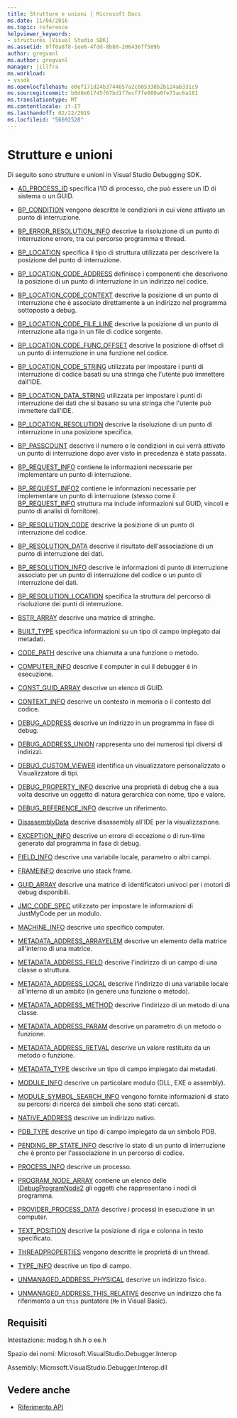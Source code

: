 ```yaml
---
title: Strutture e unioni | Microsoft Docs
ms.date: 11/04/2016
ms.topic: reference
helpviewer_keywords:
- structures [Visual Studio SDK]
ms.assetid: 9ff0a8f8-1ee6-4fdd-8b80-206436ff589b
author: gregvanl
ms.author: gregvanl
manager: jillfra
ms.workload:
- vssdk
ms.openlocfilehash: e0ef171d24b3744657a2cb05338b2b124a6331c9
ms.sourcegitcommit: b0d8e61745f67bd1f7ecf7fe080a0fe73ac6a181
ms.translationtype: MT
ms.contentlocale: it-IT
ms.lasthandoff: 02/22/2019
ms.locfileid: "56692528"
---
```

# <a name="structures-and-unions"></a>Strutture e unioni
Di seguito sono strutture e unioni in Visual Studio Debugging SDK.

- [AD_PROCESS_ID](../../../extensibility/debugger/reference/ad-process-id.md) specifica l'ID di processo, che può essere un ID di sistema o un GUID.

- [BP_CONDITION](../../../extensibility/debugger/reference/bp-condition.md) vengono descritte le condizioni in cui viene attivato un punto di interruzione.

- [BP_ERROR_RESOLUTION_INFO](../../../extensibility/debugger/reference/bp-error-resolution-info.md) descrive la risoluzione di un punto di interruzione errore, tra cui percorso programma e thread.

- [BP_LOCATION](../../../extensibility/debugger/reference/bp-location.md) specifica il tipo di struttura utilizzata per descrivere la posizione del punto di interruzione.

- [BP_LOCATION_CODE_ADDRESS](../../../extensibility/debugger/reference/bp-location-code-address.md) definisce i componenti che descrivono la posizione di un punto di interruzione in un indirizzo nel codice.

- [BP_LOCATION_CODE_CONTEXT](../../../extensibility/debugger/reference/bp-location-code-context.md) descrive la posizione di un punto di interruzione che è associato direttamente a un indirizzo nel programma sottoposto a debug.

- [BP_LOCATION_CODE_FILE_LINE](../../../extensibility/debugger/reference/bp-location-code-file-line.md) descrive la posizione di un punto di interruzione alla riga in un file di codice sorgente.

- [BP_LOCATION_CODE_FUNC_OFFSET](../../../extensibility/debugger/reference/bp-location-code-func-offset.md) descrive la posizione di offset di un punto di interruzione in una funzione nel codice.

- [BP_LOCATION_CODE_STRING](../../../extensibility/debugger/reference/bp-location-code-string.md) utilizzata per impostare i punti di interruzione di codice basati su una stringa che l'utente può immettere dall'IDE.

- [BP_LOCATION_DATA_STRING](../../../extensibility/debugger/reference/bp-location-data-string.md) utilizzata per impostare i punti di interruzione dei dati che si basano su una stringa che l'utente può immettere dall'IDE.

- [BP_LOCATION_RESOLUTION](../../../extensibility/debugger/reference/bp-location-resolution.md) descrive la risoluzione di un punto di interruzione in una posizione specifica.

- [BP_PASSCOUNT](../../../extensibility/debugger/reference/bp-passcount.md) descrive il numero e le condizioni in cui verrà attivato un punto di interruzione dopo aver visto in precedenza è stata passata.

- [BP_REQUEST_INFO](../../../extensibility/debugger/reference/bp-request-info.md) contiene le informazioni necessarie per implementare un punto di interruzione.

- [BP_REQUEST_INFO2](../../../extensibility/debugger/reference/bp-request-info2.md) contiene le informazioni necessarie per implementare un punto di interruzione (stesso come il [BP_REQUEST_INFO](../../../extensibility/debugger/reference/bp-request-info.md) struttura ma include informazioni sul GUID, vincoli e punto di analisi di fornitore).

- [BP_RESOLUTION_CODE](../../../extensibility/debugger/reference/bp-resolution-code.md) descrive la posizione di un punto di interruzione del codice.

- [BP_RESOLUTION_DATA](../../../extensibility/debugger/reference/bp-resolution-data.md) descrive il risultato dell'associazione di un punto di interruzione dei dati.

- [BP_RESOLUTION_INFO](../../../extensibility/debugger/reference/bp-resolution-info.md) descrive le informazioni di punto di interruzione associato per un punto di interruzione del codice o un punto di interruzione dei dati.

- [BP_RESOLUTION_LOCATION](../../../extensibility/debugger/reference/bp-resolution-location.md) specifica la struttura del percorso di risoluzione dei punti di interruzione.

- [BSTR_ARRAY](../../../extensibility/debugger/reference/bstr-array.md) descrive una matrice di stringhe.

- [BUILT_TYPE](../../../extensibility/debugger/reference/built-type.md) specifica informazioni su un tipo di campo impiegato dai metadati.

- [CODE_PATH](../../../extensibility/debugger/reference/code-path.md) descrive una chiamata a una funzione o metodo.

- [COMPUTER_INFO](../../../extensibility/debugger/reference/computer-info.md) descrive il computer in cui il debugger è in esecuzione.

- [CONST_GUID_ARRAY](../../../extensibility/debugger/reference/const-guid-array.md) descrive un elenco di GUID.

- [CONTEXT_INFO](../../../extensibility/debugger/reference/context-info.md) descrive un contesto in memoria o il contesto del codice.

- [DEBUG_ADDRESS](../../../extensibility/debugger/reference/debug-address.md) descrive un indirizzo in un programma in fase di debug.

- [DEBUG_ADDRESS_UNION](../../../extensibility/debugger/reference/debug-address-union.md) rappresenta uno dei numerosi tipi diversi di indirizzi.

- [DEBUG_CUSTOM_VIEWER](../../../extensibility/debugger/reference/debug-custom-viewer.md) identifica un visualizzatore personalizzato o Visualizzatore di tipi.

- [DEBUG_PROPERTY_INFO](../../../extensibility/debugger/reference/debug-property-info.md) descrive una proprietà di debug che a sua volta descrive un oggetto di natura gerarchica con nome, tipo e valore.

- [DEBUG_REFERENCE_INFO](../../../extensibility/debugger/reference/debug-reference-info.md) descrive un riferimento.

- [DisassemblyData](../../../extensibility/debugger/reference/disassemblydata.md) descrive disassembly all'IDE per la visualizzazione.

- [EXCEPTION_INFO](../../../extensibility/debugger/reference/exception-info.md) descrive un errore di eccezione o di run-time generato dal programma in fase di debug.

- [FIELD_INFO](../../../extensibility/debugger/reference/field-info.md) descrive una variabile locale, parametro o altri campi.

- [FRAMEINFO](../../../extensibility/debugger/reference/frameinfo.md) descrive uno stack frame.

- [GUID_ARRAY](../../../extensibility/debugger/reference/guid-array.md) descrive una matrice di identificatori univoci per i motori di debug disponibili.

- [JMC_CODE_SPEC](../../../extensibility/debugger/reference/jmc-code-spec.md) utilizzato per impostare le informazioni di JustMyCode per un modulo.

- [MACHINE_INFO](../../../extensibility/debugger/reference/machine-info.md) descrive uno specifico computer.

- [METADATA_ADDRESS_ARRAYELEM](../../../extensibility/debugger/reference/metadata-address-arrayelem.md) descrive un elemento della matrice all'interno di una matrice.

- [METADATA_ADDRESS_FIELD](../../../extensibility/debugger/reference/metadata-address-field.md) descrive l'indirizzo di un campo di una classe o struttura.

- [METADATA_ADDRESS_LOCAL](../../../extensibility/debugger/reference/metadata-address-local.md) descrive l'indirizzo di una variabile locale all'interno di un ambito (in genere una funzione o metodo).

- [METADATA_ADDRESS_METHOD](../../../extensibility/debugger/reference/metadata-address-method.md) descrive l'indirizzo di un metodo di una classe.

- [METADATA_ADDRESS_PARAM](../../../extensibility/debugger/reference/metadata-address-param.md) descrive un parametro di un metodo o funzione.

- [METADATA_ADDRESS_RETVAL](../../../extensibility/debugger/reference/metadata-address-retval.md) descrive un valore restituito da un metodo o funzione.

- [METADATA_TYPE](../../../extensibility/debugger/reference/metadata-type.md) descrive un tipo di campo impiegato dai metadati.

- [MODULE_INFO](../../../extensibility/debugger/reference/module-info.md) descrive un particolare modulo (DLL, EXE o assembly).

- [MODULE_SYMBOL_SEARCH_INFO](../../../extensibility/debugger/reference/module-symbol-search-info.md) vengono fornite informazioni di stato su percorsi di ricerca dei simboli che sono stati cercati.

- [NATIVE_ADDRESS](../../../extensibility/debugger/reference/native-address.md) descrive un indirizzo nativo.

- [PDB_TYPE](../../../extensibility/debugger/reference/pdb-type.md) descrive un tipo di campo impiegato da un simbolo PDB.

- [PENDING_BP_STATE_INFO](../../../extensibility/debugger/reference/pending-bp-state-info.md) descrive lo stato di un punto di interruzione che è pronto per l'associazione in un percorso di codice.

- [PROCESS_INFO](../../../extensibility/debugger/reference/process-info.md) descrive un processo.

- [PROGRAM_NODE_ARRAY](../../../extensibility/debugger/reference/program-node-array.md) contiene un elenco delle [IDebugProgramNode2](../../../extensibility/debugger/reference/idebugprogramnode2.md) gli oggetti che rappresentano i nodi di programma.

- [PROVIDER_PROCESS_DATA](../../../extensibility/debugger/reference/provider-process-data.md) descrive i processi in esecuzione in un computer.

- [TEXT_POSITION](../../../extensibility/debugger/reference/text-position.md) descrive la posizione di riga e colonna in testo specificato.

- [THREADPROPERTIES](../../../extensibility/debugger/reference/threadproperties.md) vengono descritte le proprietà di un thread.

- [TYPE_INFO](../../../extensibility/debugger/reference/type-info.md) descrive un tipo di campo.

- [UNMANAGED_ADDRESS_PHYSICAL](../../../extensibility/debugger/reference/unmanaged-address-physical.md) descrive un indirizzo fisico.

- [UNMANAGED_ADDRESS_THIS_RELATIVE](../../../extensibility/debugger/reference/unmanaged-address-this-relative.md) descrive un indirizzo che fa riferimento a un `this` puntatore (`Me` in Visual Basic).

## <a name="requirements"></a>Requisiti
 Intestazione: msdbg.h sh.h o ee.h

 Spazio dei nomi: Microsoft.VisualStudio.Debugger.Interop

 Assembly: Microsoft.VisualStudio.Debugger.Interop.dll

## <a name="see-also"></a>Vedere anche
- [Riferimento API](../../../extensibility/debugger/reference/api-reference-visual-studio-debugging.md)